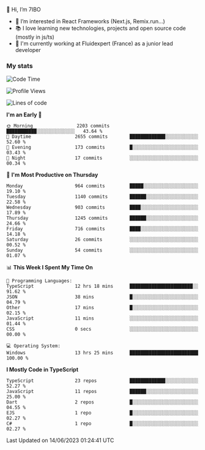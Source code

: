 👋 Hi, I’m 7IBO

- 👀 I’m interested in React Frameworks (Next.js, Remix.run...)
- 📚 I love learning new technologies, projects and open source code (mostly in js/ts)
- 💼 I'm currently working at Fluidexpert (France) as a junior lead developer

### My stats
<!--START_SECTION:waka-->
![Code Time](http://img.shields.io/badge/Code%20Time-21%20hrs%2022%20mins-blue)

![Profile Views](http://img.shields.io/badge/Profile%20Views-23-blue)

![Lines of code](https://img.shields.io/badge/From%20Hello%20World%20I%27ve%20Written-6.8%20million%20lines%20of%20code-blue)

**I'm an Early 🐤** 

```text
🌞 Morning                2203 commits        ███████████░░░░░░░░░░░░░░   43.64 % 
🌆 Daytime                2655 commits        █████████████░░░░░░░░░░░░   52.60 % 
🌃 Evening                173 commits         █░░░░░░░░░░░░░░░░░░░░░░░░   03.43 % 
🌙 Night                  17 commits          ░░░░░░░░░░░░░░░░░░░░░░░░░   00.34 % 
```
📅 **I'm Most Productive on Thursday** 

```text
Monday                   964 commits         █████░░░░░░░░░░░░░░░░░░░░   19.10 % 
Tuesday                  1140 commits        ██████░░░░░░░░░░░░░░░░░░░   22.58 % 
Wednesday                903 commits         ████░░░░░░░░░░░░░░░░░░░░░   17.89 % 
Thursday                 1245 commits        ██████░░░░░░░░░░░░░░░░░░░   24.66 % 
Friday                   716 commits         ████░░░░░░░░░░░░░░░░░░░░░   14.18 % 
Saturday                 26 commits          ░░░░░░░░░░░░░░░░░░░░░░░░░   00.52 % 
Sunday                   54 commits          ░░░░░░░░░░░░░░░░░░░░░░░░░   01.07 % 
```


📊 **This Week I Spent My Time On** 

```text
💬 Programming Languages: 
TypeScript               12 hrs 18 mins      ███████████████████████░░   91.62 % 
JSON                     38 mins             █░░░░░░░░░░░░░░░░░░░░░░░░   04.79 % 
Other                    17 mins             █░░░░░░░░░░░░░░░░░░░░░░░░   02.15 % 
JavaScript               11 mins             ░░░░░░░░░░░░░░░░░░░░░░░░░   01.44 % 
CSS                      0 secs              ░░░░░░░░░░░░░░░░░░░░░░░░░   00.00 % 

💻 Operating System: 
Windows                  13 hrs 25 mins      █████████████████████████   100.00 % 
```

**I Mostly Code in TypeScript** 

```text
TypeScript               23 repos            █████████████░░░░░░░░░░░░   52.27 % 
JavaScript               11 repos            ██████░░░░░░░░░░░░░░░░░░░   25.00 % 
Dart                     2 repos             █░░░░░░░░░░░░░░░░░░░░░░░░   04.55 % 
EJS                      1 repo              █░░░░░░░░░░░░░░░░░░░░░░░░   02.27 % 
C#                       1 repo              █░░░░░░░░░░░░░░░░░░░░░░░░   02.27 % 
```




 Last Updated on 14/06/2023 01:24:41 UTC
<!--END_SECTION:waka-->
